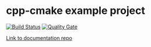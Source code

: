 # cpp-cmake example project
[![Build Status](https://travis-ci.org/laurelmcintyre/cpp-cmake.svg?branch=master)](https://travis-ci.org/laurelmcintyre/cpp-cmake)
[![Quality Gate](https://sonarqube.com/api/badges/gate?key=cpp-cmake%3Amaster)](https://sonarqube.com/dashboard?id=cpp-cmake%3Amaster)

[Link to documentation repo](https://github.com/laurelmcintyre/documentation)
